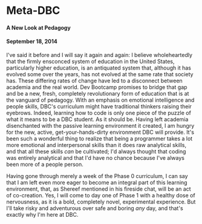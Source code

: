 # Meta-DBC
#### A New Look at Pedagogy
#### September 18, 2014

I've said it before and I will say it again and again: I believe wholeheartedly that the firmly ensconced system of education in the United States, particularly higher education, is an antiquated system that, although it has evolved some over the years, has not evolved at the same rate that society has. These differing rates of change have led to a disconnect between academia and the real world. Dev Bootcamp promises to bridge that gap and be a new, fresh, completely revolutionary form of education that is at the vanguard of pedagogy. With an emphasis on emotional intelligence and people skills, DBC's curriculum might have traditional thinkers raising their eyebrows. Indeed, learning how to code is only one piece of the puzzle of what it means to be a DBC student. As it should be. Having left academia disenchanted with the passive learning environment it created, I am hungry for the new, active, get-your-hands-dirty environment DBC will provide. It's been such a wonderful thing to realize that being a programmer takes a lot more emotional and interpersonal skills than it does raw analytical skills, and that all these skills *can* be cultivated; I'd always thought that coding was entirely analytical and that I'd have no chance because I've always been more of a people person.

Having gone through merely a week of the Phase 0 curriculum, I can say that I am left even more eager to become an integral part of this learning environment, that, as Shereef mentioned in his fireside chat, will be an act of co-creation. Yes, I will come to day one of Phase 1 with a healthy dose of nervousness, as it is a bold, completely novel, experimental experience. But I'll take risky and adventurous over safe and boring *any* day, and that's exactly why I'm here at DBC.